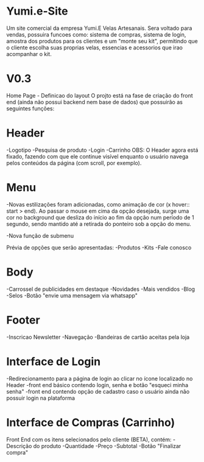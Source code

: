 # Yumi.e-Site

Um site comercial da empresa Yumi.E Velas Artesanais. Sera voltado para vendas, possuira funcoes como: sistema de compras, sistema de login, amostra dos produtos para os clientes e um "monte seu kit", permitindo que o cliente escolha suas proprias velas, essencias e acessorios que irao acompanhar o kit.

# V0.3

Home Page - Definicao do layout
O projto está na fase de criação do front end (ainda não possui backend nem base de dados) que possuirão as seguintes funções:

# Header

-Logotipo
-Pesquisa de produto
-Login
-Carrinho
OBS: O Header agora está fixado, fazendo com que ele continue visível enquanto o usuário navega pelos conteúdos da página (com scroll, por exemplo).

# Menu

-Novas estilizações foram adicionadas, como animação de cor (x hover:: start > end). Ao passar o mouse em cima da opção desejada, surge uma cor no background que desliza do início ao fim da opção num período de 1 segundo, sendo mantido até a retirada do ponteiro sob a opção do menu.

-Nova função de submenu

Prévia de opções que serão apresentadas:
-Produtos
-Kits
-Fale conosco

# Body

-Carrossel de publicidades em destaque
-Novidades
-Mais vendidos
-Blog
-Selos
-Botão "envie uma mensagem via whatsapp"

# Footer

-Inscricao Newsletter
-Navegação
-Bandeiras de cartão aceitas pela loja

# Interface de Login

-Redirecionamento para a página de login ao clicar no ícone localizado no Header
-front end básico contendo login, senha e botão "esqueci minha senha"
-front end contendo opção de cadastro caso o usuário ainda não possuir login na plataforma

# Interface de Compras (Carrinho)

Front End com os itens selecionados pelo cliente (BETA), contém:
-Descrição do produto
-Quantidade
-Preço
-Subtotal
-Botão "Finalizar compra"
